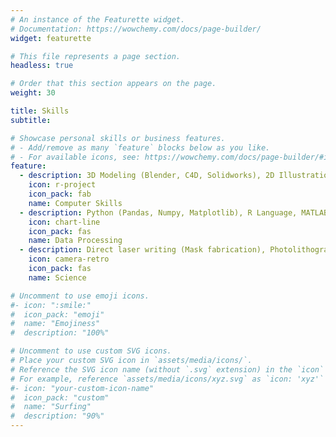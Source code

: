 ```yaml
---
# An instance of the Featurette widget.
# Documentation: https://wowchemy.com/docs/page-builder/
widget: featurette

# This file represents a page section.
headless: true

# Order that this section appears on the page.
weight: 30

title: Skills
subtitle:

# Showcase personal skills or business features.
# - Add/remove as many `feature` blocks below as you like.
# - For available icons, see: https://wowchemy.com/docs/page-builder/#icons
feature:
  - description: 3D Modeling (Blender, C4D, Solidworks), 2D Illustration (Adobe Illustration, Photoshop, Flash), Video-editing (PR, DaVinci), Script/Coding (Python, HTML language), COSMOL (Simulation, Flow simulation), Poster design and Other advanced computer-related skills
    icon: r-project
    icon_pack: fab
    name: Computer Skills
  - description: Python (Pandas, Numpy, Matplotlib), R Language, MATLAB, Origin
    icon: chart-line
    icon_pack: fas
    name: Data Processing
  - description: Direct laser writing (Mask fabrication), Photolithography, Reactive ion etching, Nanoimprint, Glue dispenser, Electroplate, ALD(TiO2), PEDOT:PSS hydrogel synthesis, Silicon nanostructure fabrication by MACE method, 3D modeling and printing, Scientific illustration, Electrical measurement, SEM, XPS, UPS, Raman, SEM, KPFM and other sorts of instruments
    icon: camera-retro
    icon_pack: fas
    name: Science

# Uncomment to use emoji icons.
#- icon: ":smile:"
#  icon_pack: "emoji"
#  name: "Emojiness"
#  description: "100%"

# Uncomment to use custom SVG icons.
# Place your custom SVG icon in `assets/media/icons/`.
# Reference the SVG icon name (without `.svg` extension) in the `icon` field.
# For example, reference `assets/media/icons/xyz.svg` as `icon: 'xyz'`
#- icon: "your-custom-icon-name"
#  icon_pack: "custom"
#  name: "Surfing"
#  description: "90%"
---
```

